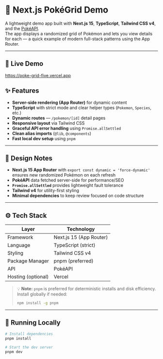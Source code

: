 # 🧩 Next.js PokéGrid Demo

A lightweight demo app built with **Next.js 15**, **TypeScript**, **Tailwind CSS v4**, and the [PokéAPI](https://pokeapi.co/).  
The app displays a randomized grid of Pokémon and lets you view details for each — a quick example of modern full-stack patterns using the App Router.

---

## 🔗 Live Demo
https://poke-grid-five.vercel.app


## ✨ Features

- **Server-side rendering (App Router)** for dynamic content
- **TypeScript** with strict mode and clear helper types (`Pokemon`, `Species`, etc.)
- **Dynamic routes** — `/pokemon/[id]` detail pages
- **Responsive layout** via Tailwind CSS
- **Graceful API error handling** using `Promise.allSettled`
- **Clean alias imports** (`@lib`, `@components`)
- **Fast local dev setup** using `pnpm`

---

## 🧠 Design Notes

- **Next.js 15 App Router** with `export const dynamic = 'force-dynamic'` ensures new randomized Pokémon on each refresh
- **PokéAPI** data fetched server-side for performance/SEO
- **`Promise.allSettled`** provides lightweight fault tolerance
- **Tailwind v4** for utility-first styling
- **Minimal dependencies** to keep review focused on code structure

---

## ⚙️ Tech Stack

| Layer | Technology |
|---|---|
| Framework | Next.js 15 (App Router) |
| Language | TypeScript (strict) |
| Styling | Tailwind CSS v4 |
| Package Manager | pnpm (preferred) |
| API | PokéAPI |
| Hosting (optional) | Vercel |

> 💡 **Note:** `pnpm` is preferred for deterministic installs and disk efficiency.  
> Install globally if needed:
> ```bash
> npm install -g pnpm
> ```

---

## 🚀 Running Locally

```bash
# Install dependencies
pnpm install

# Start the dev server
pnpm dev
